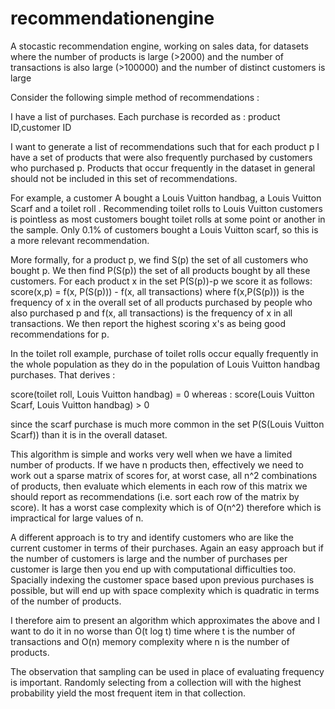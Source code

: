 # recommendationengine
A stocastic recommendation engine, working on sales data, for datasets where the number of products is large (>2000) and the number of transactions is also large (>100000) and the number of distinct customers is large



Consider the following simple method of recommendations : 

I have a list of purchases. Each purchase is recorded as :
product ID,customer ID

I want to generate a list of recommendations such that for each product p I have a set of products that were also frequently purchased by customers who purchased p. Products that occur frequently in the dataset in general should not be included in this set of recommendations. 

For example, a customer A bought a Louis Vuitton handbag, a Louis Vuitton Scarf and a toilet roll . Recommending toilet rolls to Louis Vuitton customers is pointless as most customers bought toilet rolls at some point or another in the sample. Only 0.1% of customers bought a Louis Vuitton scarf, so this is a more relevant recommendation.

More formally, for a product p, we find S(p) the set of all customers who bought p. We then find P(S(p)) the set of all products bought by all these customers. For each product x in the set P(S(p))-p we score it as follows:
score(x,p) = f(x, P(S(p))) - f(x, all transactions)
where f(x,P(S(p))) is the frequency of x in the overall set of all products purchased by people who also purchased p and
f(x, all transactions) is the frequency of x in all transactions. 
We then report the highest scoring x's as being good recommendations for p.

In the toilet roll example, purchase of toilet rolls occur equally frequently in the whole population as they do in the population of Louis Vuitton handbag purchases. That derives :

score(toilet roll, Louis Vuitton handbag) = 0
whereas :
score(Louis Vuitton Scarf, Louis Vuitton handbag) > 0 

since the scarf purchase is much more common in the set P(S(Louis Vuitton Scarf)) than it is in the overall dataset.


This algorithm is simple and works very well when we have a limited number of products. If we have n products then, effectively we need to work out a sparse matrix of scores for, at worst case, all n^2 combinations of products, then evaluate which elements in each row of this matrix we should report as recommendations (i.e. sort each row of the matrix by score). It has a worst case complexity which is of O(n^2) therefore which is impractical for large values of n.

A different approach is to try and identify customers who are like the current customer in terms of their purchases. Again an easy approach but if the number of customers is large and the number of purchases per customer is large then you end up with computational difficulties too. Spacially indexing the customer space based upon previous purchases is possible, but will end up with space complexity which is quadratic in terms of the number of products. 

I therefore aim to present an algorithm which approximates the above and I want to do it in no worse than O(t log t) time where t is the number of transactions and O(n) memory complexity where n is the number of products.

The observation that sampling can be used in place of evaluating frequency is important. Randomly selecting from a collection will with the highest probability yield the most frequent item in that collection. 

